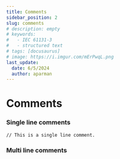 ```yaml
---
title: Comments
sidebar_position: 2
slug: comments
# description: empty
# keywords:
#   - IEC 61131-3
#   - structured text
# tags: [docusaurus]
# image: https://i.imgur.com/mErPwqL.png
last_update:
  date: 6/5/2024
  author: aparman
---
```


# Comments

### Single line comments

```iecst
// This is a single line comment.
```

### Multi line comments
